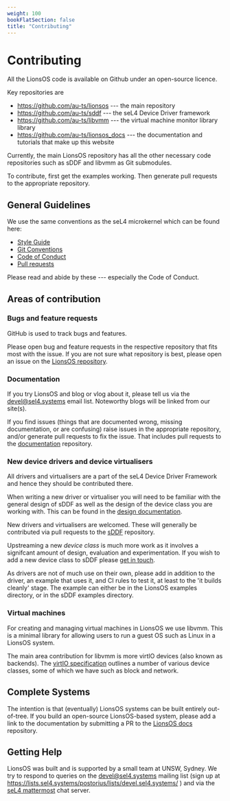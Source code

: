 ```yaml
---
weight: 100
bookFlatSection: false
title: "Contributing"
---
```


# Contributing

All the LionsOS code is available on Github under an open-source
licence.

Key repositories are

 * https://github.com/au-ts/lionsos --- the main repository
 * https://github.com/au-ts/sddf --- the seL4 Device Driver framework
 * https://github.com/au-ts/libvmm --- the virtual machine monitor library
    library
 * https://github.com/au-ts/lionsos_docs --- the documentation and tutorials that make up this website

Currently, the main LionsOS repository has all the other necessary code repositories
such as sDDF and libvmm as Git submodules.

To contribute, first get the examples working.  Then generate pull
requests to the appropriate repository.

## General Guidelines

We use the same conventions as the seL4 microkernel which can be found here:
 *  [Style Guide](https://docs.sel4.systems/processes/style-guide.html)
 *  [Git Conventions](https://docs.sel4.systems/processes/git-conventions.html)
 *  [Code of Conduct](https://docs.sel4.systems/processes/conduct.html)
 *  [Pull requests](PullRequests)

Please read and abide by these --- especially the Code of Conduct.

## Areas of contribution

### Bugs and feature requests

GitHub is used to track bugs and features.

Please open bug and feature requests in the respective repository that fits
most with the issue. If you are not sure what repository is best, please
open an issue on the [LionsOS repository](https://github.com/au-ts/lionsos/issues).

### Documentation
If you try LionsOS and blog or vlog about it, please tell us via the
devel@sel4.systems email list.  Noteworthy blogs will be linked from
our site(s).

If you find issues (things that are documented wrong, missing
documentation, or are confusing) raise issues in the appropriate
repository, and/or generate pull requests to fix the issue.
That includes pull requests to the
[documentation](https://github.com/au-ts/lionsos_docs) repository.

### New device drivers and device virtualisers

All drivers and virtualisers are a part of the seL4 Device
Driver Framework and hence they should be contributed there.

When writing a new driver or virtualiser you will need to be
familiar with the general design of sDDF as well as the design of
the device class you are working with. This can be found in the
[design documentation](https://trustworthy.systems/projects/drivers/sddf-design.pdf).

New drivers and virtualisers are welcomed.  These will generally be
contributed via pull requests to the
[sDDF](https://github.com/au-ts/sddf) repository.

Upstreaming a new *device class* is much more work as it involves a
signifcant amount of design, evaluation and experimentation. If you
wish to add a new device class to sDDF please [get in touch](TODO).

As drivers are not of much use on their own, please add in addition to
the driver, an example that uses it, and CI rules to test it, at least
to the 'it builds cleanly' stage.  The example can either be in the
LionsOS examples directory, or in the sDDF examples directory.

### Virtual machines

For creating and managing virtual machines in LionsOS we use libvmm. This
is a minimal library for allowing users to run a guest OS such as Linux
in a LionsOS system.

The main area contribution for libvmm is more virtIO devices (also known
as backends). The [virtIO specification](https://docs.oasis-open.org/virtio/virtio/v1.2/csd01/virtio-v1.2-csd01.html)
outlines a number of various device classes, some of which we have such as block
and network.

## Complete Systems
The intention is that (eventually) LionsOS systems can be built
entirely out-of-tree.  If you build an open-source LionsOS-based
system, please add a link to the documentation by submitting a PR to
the [LionsOS docs](https://github.com/au-ts/LionsOS_docs) repository.

## Getting Help
LionsOS was built and is supported by a small team at UNSW, Sydney.
We try to respond to queries on the devel@sel4.systems mailing list
(sign up at
https://lists.sel4.systems/postorius/lists/devel.sel4.systems/ ) and
via the [seL4
mattermost](https://mattermost.trustworthy.systems/seL4-external) chat
server.

